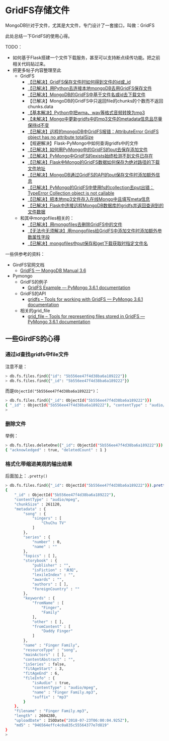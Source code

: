 # GridFS存储文件

MongoDB针对于文件，尤其是大文件，专门设计了一套接口，叫做：GridFS

此处总结一下GridFS的使用心得。

TODO：

* 如何基于Flask搭建一个文件下载服务，甚至可以支持断点续传功能。把之前相关代码贴过来。
* 把更多帖子内容整理至此
  * GridFS
    * [【已解决】GridFS保存文件时如何得到文件的id或_id](http://www.crifan.com/gridfs_save_file_how_get_file_id)
    * [【已解决】用Python去连接本地mongoDB去用GridFS保存文件](http://www.crifan.com/python_connect_local_mongodb_use_gridfs_save_file)
    * [【已解决】MongoDB的GridFS中基于文件名或id去下载文件](http://www.crifan.com/mongodb_gridfs_download_file_via_filename_or_id)
    * 【已解决】MongoDB的GridFS中只返回file的chunks的个数而不返回chunks.data
    * [【基本解决】Python中把wma、wav等格式音频转换为mp3](http://www.crifan.com/python_convert_wma_wav_audio_to_mp3_format)
    * [【未解决】Mongo中更新gridfs中的mp3文件的metadata信息且尽量保持id不变](http://www.crifan.com/mongo_update_gridfs_mp3_file_metadata_info_retain_id_not_change)
    * [【已解决】远程的mongoDB中GridFS报错：AttributeError GridFS object has no attribute totalSize](http://www.crifan.com/remote_mongodb_gridfs_attributeerror_gridfs_object_has_no_attribute_totalsize)
    * 【规避解决】Flask-PyMongo中如何查询gridfs中的文件
    * [【已解决】如何用PyMongo中的GridFS的put去保存添加文件](http://www.crifan.com/how_use_pymongo_gridfs_put_to_save_add_file)
    * [【已解决】PyMongo中GridFS的exists始终检测不到文件已存在](http://www.crifan.com/pymongo_use_gridfs_exists_check_always_can_not_file_already_existed)
    * [【已解决】Flask中Mongo的GridFS数据如何保存为绝对路径的下载文件地址](http://www.crifan.com/flask_mongo_gridfs_file_data_save_to_absolute_http_url_for_download)
    * [【已解决】MongoDB通过GridFS的API的put保存文件时添加额外信息](http://www.crifan.com/mongodb_via_gridfs_api_put_save_file_add_extra_info)
    * [【已解决】PyMongo的GridFS中使用fs的collection去put出错：TypeError Collection object is not callable](http://www.crifan.com/pymongo_gridfs_use_fs_collection_put_typeerror_collection_object_is_not_callable)
    * [【已解决】把本地mp3文件存入在线Mongo中且填写meta信息](http://www.crifan.com/local_mp3_file_save_into_online_mongodb_and_with_metadata_info)
    * [【已解决】Flask中连接远程MongoDB数据库的gridfs并返回查询到的文件数据](http://www.crifan.com/flask_connect_remote_mongodb_database_gridfs_return_query_file_data)
  * 和其中mongofiles相关的：
    * [【已解决】用mongofiles去删除GridFS中的文件](http://www.crifan.com/use_mongofiles_delete_gridfs_file)
    * [【无法也无须解决】用mongofiles给GridFS中添加文件时添加额外参数属性字段](http://www.crifan.com/use_mongofiles_add_extra_more_field_property_for_gridfs_file)
    * [【已解决】mongofiles中put保存和get下载获取时指定文件名](http://www.crifan.com/mongofiles_put_save_file_get_via_filename)

一些供参考的资料：

* GirdFS官网文档
  * [GridFS — MongoDB Manual 3.6](https://docs.mongodb.com/manual/core/gridfs/)
* Pymongo
  * GridFS的例子
    * [GridFS Example — PyMongo 3.6.1 documentation](http://api.mongodb.com/python/current/examples/gridfs.html)
  * GridFS的API
    * [gridfs – Tools for working with GridFS — PyMongo 3.6.1 documentation](http://api.mongodb.com/python/current/api/gridfs/index.html#gridfs.GridFS.put)
  * 相关的grid_file
    * [grid_file – Tools for representing files stored in GridFS — PyMongo 3.6.1 documentation](http://api.mongodb.com/python/current/api/gridfs/grid_file.html#gridfs.grid_file.GridOut)


## 一些GirdFS的心得

### 通过id查找gridfs中file文件

注意不是：

```bash
> db.fs.files.find({"id": "5b556ee47f4d38ba6a189222"})
> db.fs.files.find({"_id": "5b556ee47f4d38ba6a189222"})
```

而是`ObjectId("5b556ee47f4d38ba6a189222")`：

```bash
> db.fs.files.find({"_id": ObjectId("5b556ee47f4d38ba6a189222")})
{ "_id" : ObjectId("5b556ee47f4d38ba6a189222"), "contentType" : "audio/mpeg", "chunkSize" : 261120, "metadata" : { "song" : { "singers" : [ "ChuChu TV" ] }, "series" : { "number" : 0, "name" : "" }, "topics" : [ ], "storybook" : { "publisher" : "", "isFiction" : "未知", "lexileIndex" : "", "awards" : "", "authors" : [ ], "foreignCountry" : "" }, "keywords" : { "fromName" : [ "Finger", "Family" ], "other" : [ ], "fromContent" : [ "Daddy Finger" ] }, "name" : "Finger Family", "resourceType" : "song", "mainActors" : [ ], "contentAbstract" : "", "isSeries" : false, "fitAgeStart" : 3, "fitAgeEnd" : 6, "fileInfo" : { "isAudio" : true, "contentType" : "audio/mpeg", "name" : "Finger Family.mp3", "suffix" : "mp3" } }, "filename" : "Finger Family.mp3", "length" : 2604280, "uploadDate" : ISODate("2018-07-23T06:00:04.925Z"), "md5" : "946564effc4c0a835c55564377e7d819" }
>
```

### 删除文件

举例：

```bash
> db.fs.files.deleteOne({"_id": ObjectId("5b556ee47f4d38ba6a189222")})
{ "acknowledged" : true, "deletedCount" : 1 }
```

### 格式化带缩进美观的输出结果

后面加上：`.pretty()`

```bash
> db.fs.files.find({"_id": ObjectId("5b556ee47f4d38ba6a189222")}).pretty()
{
    "_id" : ObjectId("5b556ee47f4d38ba6a189222"),
    "contentType" : "audio/mpeg",
    "chunkSize" : 261120,
    "metadata" : {
        "song" : {
            "singers" : [
                "ChuChu TV"
            ]
        },
        "series" : {
            "number" : 0,
            "name" : ""
        },
        "topics" : [ ],
        "storybook" : {
            "publisher" : "",
            "isFiction" : "未知",
            "lexileIndex" : "",
            "awards" : "",
            "authors" : [ ],
            "foreignCountry" : ""
        },
        "keywords" : {
            "fromName" : [
                "Finger",
                "Family"
            ],
            "other" : [ ],
            "fromContent" : [
                "Daddy Finger"
            ]
        },
        "name" : "Finger Family",
        "resourceType" : "song",
        "mainActors" : [ ],
        "contentAbstract" : "",
        "isSeries" : false,
        "fitAgeStart" : 3,
        "fitAgeEnd" : 6,
        "fileInfo" : {
            "isAudio" : true,
            "contentType" : "audio/mpeg",
            "name" : "Finger Family.mp3",
            "suffix" : "mp3"
        }
    },
    "filename" : "Finger Family.mp3",
    "length" : 2604280,
    "uploadDate" : ISODate("2018-07-23T06:00:04.925Z"),
    "md5" : "946564effc4c0a835c55564377e7d819"
}
>
```

